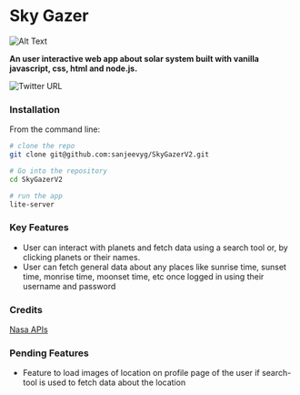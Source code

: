 # Sky Gazer

![Alt Text](https://media.giphy.com/media/vFKqnCdLPNOKc/giphy.gif)

**An user interactive web app about solar system built with vanilla javascript, css, html and node.js.**

![Twitter URL](https://img.shields.io/twitter/url?style=social&url=https%3A%2F%2Ftwitter.com%2Fsyogifse)

### Installation 
From the command line: 
```bash 
# clone the repo
git clone git@github.com:sanjeevyg/SkyGazerV2.git

# Go into the repository
cd SkyGazerV2

# run the app
lite-server
```
### Key Features
- User can interact with planets and fetch data using a search tool or, by clicking planets or their names.
- User can fetch general data about any places like sunrise time, sunset time, monrise time, moonset time, etc once logged in using their username and password

### Credits
  [Nasa APIs](https://api.nasa.gov)
  

### Pending Features
- Feature to load images of location on profile page of the user if search-tool is used to fetch data about the location
 



 

